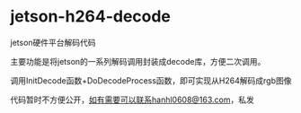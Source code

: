 # jetson-h264-decode
jetson硬件平台解码代码

主要功能是将jetson的一系列解码调用封装成decode库，方便二次调用。

调用InitDecode函数+DoDecodeProcess函数，即可实现从H264解码成rgb图像

代码暂时不方便公开，如有需要可以联系hanhl0608@163.com，私发
